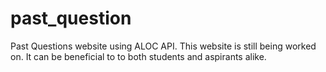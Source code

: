 # past_question

Past Questions website using ALOC API.
This website is still being worked on.
It can be beneficial to to both students and aspirants alike.
